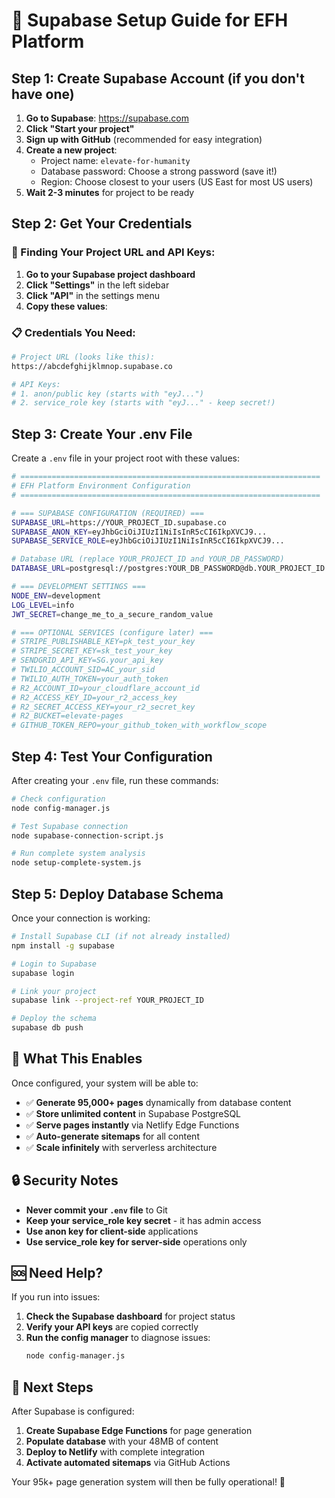 # 🚀 Supabase Setup Guide for EFH Platform

## Step 1: Create Supabase Account (if you don't have one)

1. **Go to Supabase**: https://supabase.com
2. **Click "Start your project"**
3. **Sign up with GitHub** (recommended for easy integration)
4. **Create a new project**:
   - Project name: `elevate-for-humanity`
   - Database password: Choose a strong password (save it!)
   - Region: Choose closest to your users (US East for most US users)
5. **Wait 2-3 minutes** for project to be ready

## Step 2: Get Your Credentials

### 🔗 Finding Your Project URL and API Keys:

1. **Go to your Supabase project dashboard**
2. **Click "Settings"** in the left sidebar
3. **Click "API"** in the settings menu
4. **Copy these values**:

### 📋 Credentials You Need:

```bash
# Project URL (looks like this):
https://abcdefghijklmnop.supabase.co

# API Keys:
# 1. anon/public key (starts with "eyJ...")
# 2. service_role key (starts with "eyJ..." - keep secret!)
```

## Step 3: Create Your .env File

Create a `.env` file in your project root with these values:

```bash
# ===================================================================
# EFH Platform Environment Configuration
# ===================================================================

# === SUPABASE CONFIGURATION (REQUIRED) ===
SUPABASE_URL=https://YOUR_PROJECT_ID.supabase.co
SUPABASE_ANON_KEY=eyJhbGciOiJIUzI1NiIsInR5cCI6IkpXVCJ9...
SUPABASE_SERVICE_ROLE=eyJhbGciOiJIUzI1NiIsInR5cCI6IkpXVCJ9...

# Database URL (replace YOUR_PROJECT_ID and YOUR_DB_PASSWORD)
DATABASE_URL=postgresql://postgres:YOUR_DB_PASSWORD@db.YOUR_PROJECT_ID.supabase.co:5432/postgres

# === DEVELOPMENT SETTINGS ===
NODE_ENV=development
LOG_LEVEL=info
JWT_SECRET=change_me_to_a_secure_random_value

# === OPTIONAL SERVICES (configure later) ===
# STRIPE_PUBLISHABLE_KEY=pk_test_your_key
# STRIPE_SECRET_KEY=sk_test_your_key
# SENDGRID_API_KEY=SG.your_api_key
# TWILIO_ACCOUNT_SID=AC_your_sid
# TWILIO_AUTH_TOKEN=your_auth_token
# R2_ACCOUNT_ID=your_cloudflare_account_id
# R2_ACCESS_KEY_ID=your_r2_access_key
# R2_SECRET_ACCESS_KEY=your_r2_secret_key
# R2_BUCKET=elevate-pages
# GITHUB_TOKEN_REPO=your_github_token_with_workflow_scope
```

## Step 4: Test Your Configuration

After creating your `.env` file, run these commands:

```bash
# Check configuration
node config-manager.js

# Test Supabase connection
node supabase-connection-script.js

# Run complete system analysis
node setup-complete-system.js
```

## Step 5: Deploy Database Schema

Once your connection is working:

```bash
# Install Supabase CLI (if not already installed)
npm install -g supabase

# Login to Supabase
supabase login

# Link your project
supabase link --project-ref YOUR_PROJECT_ID

# Deploy the schema
supabase db push
```

## 🎯 What This Enables

Once configured, your system will be able to:

- ✅ **Generate 95,000+ pages** dynamically from database content
- ✅ **Store unlimited content** in Supabase PostgreSQL
- ✅ **Serve pages instantly** via Netlify Edge Functions
- ✅ **Auto-generate sitemaps** for all content
- ✅ **Scale infinitely** with serverless architecture

## 🔒 Security Notes

- **Never commit your `.env` file** to Git
- **Keep your service_role key secret** - it has admin access
- **Use anon key for client-side** applications
- **Use service_role key for server-side** operations only

## 🆘 Need Help?

If you run into issues:

1. **Check the Supabase dashboard** for project status
2. **Verify your API keys** are copied correctly
3. **Run the config manager** to diagnose issues:
   ```bash
   node config-manager.js
   ```

## 🚀 Next Steps

After Supabase is configured:

1. **Create Supabase Edge Functions** for page generation
2. **Populate database** with your 48MB of content
3. **Deploy to Netlify** with complete integration
4. **Activate automated sitemaps** via GitHub Actions

Your 95k+ page generation system will then be fully operational! 🎉